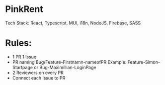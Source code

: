 # PinkRent

Tech Stack:
React, Typescript, MUI, i18n, NodeJS, Firebase, SASS

# Rules:

- 1 PR 1 Issue
- PR naming Bug/Feature-Firstnamn-nameofPR Example: Feature-Simon-Startpage or Bug-Maximillian-LoginPage
- 2 Reviewers on every PR
- Connect each issue to PR
